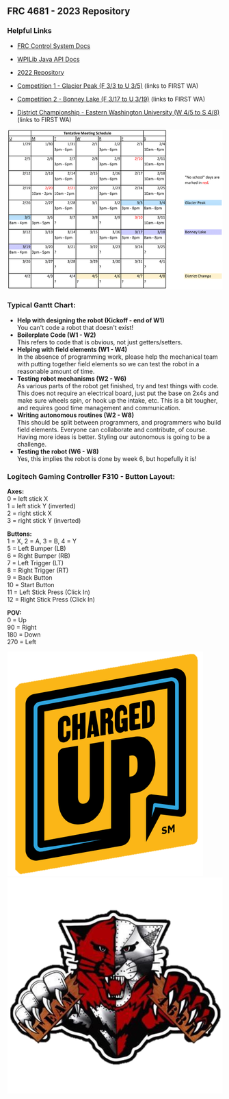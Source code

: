 ## FRC 4681 - 2023 Repository

### Helpful Links
* [FRC Control System Docs](https://docs.wpilib.org/en/stable/index.html)
* [WPILib Java API Docs](https://github.wpilib.org/allwpilib/docs/release/java/index.html)
* [2022 Repository](https://github.com/amhsrobotics4681/2022-Folder)

* [Competition 1 - Glacier Peak (F 3/3 to U 3/5)](https://firstwa.org/first-robotics-competition/game-and-season/glacier-peak-frc-event/) (links to FIRST WA)
* [Competition 2 - Bonney Lake (F 3/17 to U 3/19)](https://firstwa.org/first-robotics-competition/game-and-season/bonney-lake-frc-event/) (links to FIRST WA)
* [District Championship - Eastern Washington University (W 4/5 to S 4/8)](https://firstwa.org/first-robotics-competition/game-and-season/pnw-district-championship-frc-event/) (links to FIRST WA)

![Tentative Meeting Schedule, normally T 3-6, R 3-6, S 10-4](/docs/tentative_robotics_schedule.png)

### Typical Gantt Chart:
 * **Help with designing the robot (Kickoff - end of W1)**  
 You can't code a robot that doesn't exist!
 * **Boilerplate Code (W1 - W2)**  
  This refers to code that is obvious, not just getters/setters.
 * **Helping with field elements (W1 - W4)**  
 In the absence of programming work, please help the mechanical team with putting together field elements so we can test the robot in a reasonable amount of time.
 * **Testing robot mechanisms (W2 - W6)**  
 As various parts of the robot get finished, try and test things with code. This does not require an electrical board, just put the base on 2x4s and make sure wheels spin, or hook up the intake, etc. This is a bit tougher, and requires good time management and communication.
 * **Writing autonomous routines (W2 - W8)**  
 This should be split between programmers, and programmers who build field elements. Everyone can collaborate and contribute, of course. Having more ideas is better. Styling our autonomous is going to be a challenge.
 * **Testing the robot (W6 - W8)**  
 Yes, this implies the robot is done by week 6, but hopefully it is!

### Logitech Gaming Controller F310 - Button Layout:

**Axes:**  
0 = left stick X  
1 = left stick Y (inverted)  
2 = right stick X  
3 = right stick Y (inverted)  
 
**Buttons:**  
1 = X, 2 = A, 3 = B, 4 = Y  
5 = Left Bumper (LB)  
6 = Right Bumper (RB)  
7 = Left Trigger (LT)  
8 = Right Trigger (RT)  
9 = Back Button  
10 = Start Button  
11 = Left Stick Press (Click In)  
12 = Right Stick Press (Click In)  

**POV:**  
0 = Up  
90 = Right  
180 = Down  
270 = Left

![FIRST Charged Up Logo](/docs/transparentfrc23.png)
![FRC 4681 RoboCat](/docs/transparentrobocat.png)
